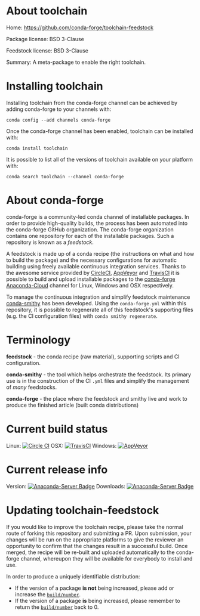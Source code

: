 About toolchain
===============

Home: https://github.com/conda-forge/toolchain-feedstock

Package license: BSD 3-Clause

Feedstock license: BSD 3-Clause

Summary: A meta-package to enable the right toolchain.



Installing toolchain
====================

Installing toolchain from the conda-forge channel can be achieved by adding conda-forge to your channels with:

```
conda config --add channels conda-forge
```

Once the conda-forge channel has been enabled, toolchain can be installed with:

```
conda install toolchain
```

It is possible to list all of the versions of toolchain available on your platform with:

```
conda search toolchain --channel conda-forge
```


About conda-forge
=================

conda-forge is a community-led conda channel of installable packages.
In order to provide high-quality builds, the process has been automated into the
conda-forge GitHub organization. The conda-forge organization contains one repository 
for each of the installable packages. Such a repository is known as a *feedstock*.

A feedstock is made up of a conda recipe (the instructions on what and how to build
the package) and the necessary configurations for automatic building using freely
available continuous integration services. Thanks to the awesome service provided by
[CircleCI](https://circleci.com/), [AppVeyor](http://www.appveyor.com/)
and [TravisCI](https://travis-ci.org/) it is possible to build and upload installable
packages to the [conda-forge](https://anaconda.org/conda-forge)
[Anaconda-Cloud](http://docs.anaconda.org/) channel for Linux, Windows and OSX respectively.

To manage the continuous integration and simplify feedstock maintenance
[conda-smithy](http://github.com/conda-forge/conda-smithy) has been developed.
Using the ``conda-forge.yml`` within this repository, it is possible to regenerate all of
this feedstock's supporting files (e.g. the CI configuration files) with ``conda smithy regenerate``.


Terminology
===========

**feedstock** - the conda recipe (raw material), supporting scripts and CI configuration.

**conda-smithy** - the tool which helps orchestrate the feedstock.
                   Its primary use is in the construction of the CI ``.yml`` files
                   and simplify the management of *many* feedstocks.

**conda-forge** - the place where the feedstock and smithy live and work to
                  produce the finished article (built conda distributions)

Current build status
====================

Linux: [![Circle CI](https://circleci.com/gh/conda-forge/toolchain-feedstock.svg?style=svg)](https://circleci.com/gh/conda-forge/toolchain-feedstock)
OSX: [![TravisCI](https://travis-ci.org/conda-forge/toolchain-feedstock.svg?branch=master)](https://travis-ci.org/conda-forge/toolchain-feedstock) 
Windows: [![AppVeyor](https://ci.appveyor.com/api/projects/status/github/conda-forge/toolchain-feedstock?svg=True)](https://ci.appveyor.com/project/conda-forge/toolchain-feedstock/branch/master)

Current release info
====================
Version: [![Anaconda-Server Badge](https://anaconda.org/conda-forge/toolchain/badges/version.svg)](https://anaconda.org/conda-forge/toolchain)
Downloads: [![Anaconda-Server Badge](https://anaconda.org/conda-forge/toolchain/badges/downloads.svg)](https://anaconda.org/conda-forge/toolchain)


Updating toolchain-feedstock
============================

If you would like to improve the toolchain recipe, please take the normal
route of forking this repository and submitting a PR. Upon submission, your changes will
be run on the appropriate platforms to give the reviewer an opportunity to confirm that the
changes result in a successful build. Once merged, the recipe will be re-built and uploaded
automatically to the conda-forge channel, whereupon they will be available for everybody to
install and use.

In order to produce a uniquely identifiable distribution:
 * If the version of a package **is not** being increased, please add or increase
   the [``build/number``](http://conda.pydata.org/docs/building/meta-yaml.html#build-number-and-string). 
 * If the version of a package **is** being increased, please remember to return
   the [``build/number``](http://conda.pydata.org/docs/building/meta-yaml.html#build-number-and-string)
   back to 0.
